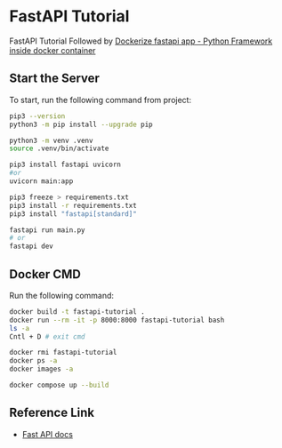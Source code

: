 # FastAPI Tutorial
 FastAPI Tutorial Followed by [Dockerize fastapi app - Python Framework inside docker container](https://www.youtube.com/watch?v=ED6PRjmXgBA)

## Start the Server

To start, run the following command from project:

```bash
pip3 --version
python3 -m pip install --upgrade pip

python3 -m venv .venv
source .venv/bin/activate

pip3 install fastapi uvicorn
#or
uvicorn main:app

pip3 freeze > requirements.txt
pip3 install -r requirements.txt
pip3 install "fastapi[standard]"

fastapi run main.py
# or
fastapi dev
```

## Docker CMD

Run the following command:

```bash
docker build -t fastapi-tutorial .
docker run --rm -it -p 8000:8000 fastapi-tutorial bash
ls -a
Cntl + D # exit cmd

docker rmi fastapi-tutorial
docker ps -a
docker images -a

docker compose up --build
```

## Reference Link
- [Fast API docs](https://fastapi.tiangolo.com/tutorial/path-params/)
